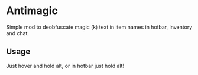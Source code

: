 # Antimagic
Simple mod to deobfuscate magic (k) text in item names in hotbar, inventory and chat.

## Usage
Just hover and hold alt, or in hotbar just hold alt!
